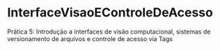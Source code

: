 # InterfaceVisaoEControleDeAcesso
Prática 5: Introdução a interfaces de visão computacional, sistemas de versionamento de arquivos e controle de acesso via Tags
